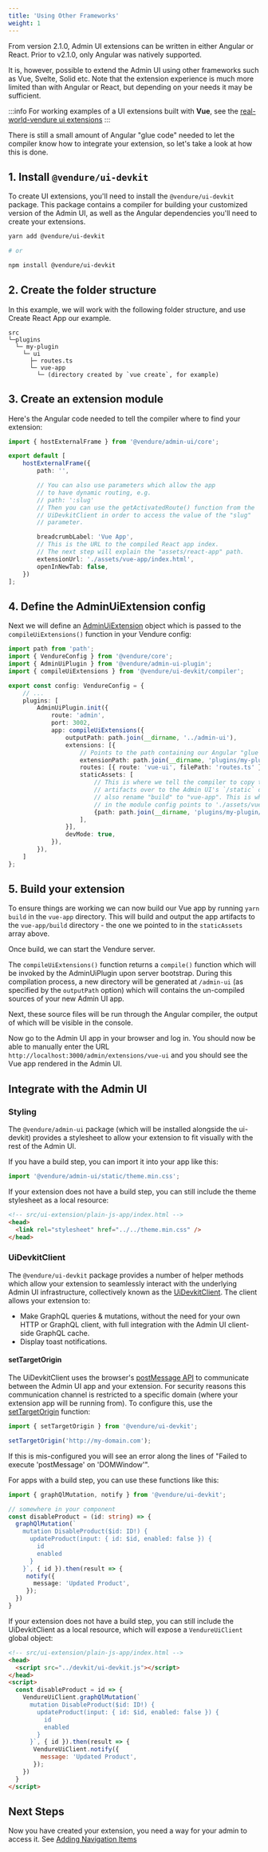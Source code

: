 ```yaml
---
title: 'Using Other Frameworks'
weight: 1
---
```


From version 2.1.0, Admin UI extensions can be written in either Angular or React. Prior to v2.1.0, only Angular was natively supported. 

It is, however, possible to extend the Admin UI using other frameworks such as Vue, Svelte, Solid etc. Note that the extension experience is much more limited than with Angular or React, but depending on your needs it may be sufficient.

:::info
For working examples of a UI extensions built with **Vue**, see the [real-world-vendure ui extensions](https://github.com/vendure-ecommerce/real-world-vendure/tree/master/src/ui-extensions)
:::

There is still a small amount of Angular "glue code" needed to let the compiler know how to integrate your extension, so let's take a look at how this is done.

## 1. Install `@vendure/ui-devkit`

To create UI extensions, you'll need to install the `@vendure/ui-devkit` package. This package contains a compiler for building your customized version of the Admin UI, as well as the Angular dependencies you'll need to create your extensions.

```bash
yarn add @vendure/ui-devkit

# or

npm install @vendure/ui-devkit
```

## 2. Create the folder structure

In this example, we will work with the following folder structure, and use Create React App our example.

```text
src
└─plugins
  └─ my-plugin
    └─ ui
      ├─ routes.ts
      └─ vue-app
        └─ (directory created by `vue create`, for example)
```

## 3. Create an extension module

Here's the Angular code needed to tell the compiler where to find your extension:

```ts title="src/plugins/my-plugin/ui/routes.ts"
import { hostExternalFrame } from '@vendure/admin-ui/core';

export default [
    hostExternalFrame({
        path: '',

        // You can also use parameters which allow the app
        // to have dynamic routing, e.g.
        // path: ':slug'
        // Then you can use the getActivatedRoute() function from the
        // UiDevkitClient in order to access the value of the "slug"
        // parameter.

        breadcrumbLabel: 'Vue App',
        // This is the URL to the compiled React app index.
        // The next step will explain the "assets/react-app" path.
        extensionUrl: './assets/vue-app/index.html',
        openInNewTab: false,
    })
];
```

## 4. Define the AdminUiExtension config

Next we will define an [AdminUiExtension](/reference/admin-ui-api/ui-devkit/admin-ui-extension/) object which is passed to the `compileUiExtensions()` function in your Vendure config:

```ts title="src/vendure-config.ts"
import path from 'path';
import { VendureConfig } from '@vendure/core';
import { AdminUiPlugin } from '@vendure/admin-ui-plugin';
import { compileUiExtensions } from '@vendure/ui-devkit/compiler';

export const config: VendureConfig = {
    // ...
    plugins: [
        AdminUiPlugin.init({
            route: 'admin',
            port: 3002,
            app: compileUiExtensions({
                outputPath: path.join(__dirname, '../admin-ui'),
                extensions: [{
                    // Points to the path containing our Angular "glue code" module
                    extensionPath: path.join(__dirname, 'plugins/my-plugin/ui'),
                    routes: [{ route: 'vue-ui', filePath: 'routes.ts' }],
                    staticAssets: [
                        // This is where we tell the compiler to copy the compiled Vue app
                        // artifacts over to the Admin UI's `/static` directory. In this case we
                        // also rename "build" to "vue-app". This is why the `extensionUrl`
                        // in the module config points to './assets/vue-app/index.html'.
                        {path: path.join(__dirname, 'plugins/my-plugin/ui/vue-app/dist'), rename: 'vue-app'},
                    ],
                }],
                devMode: true,
            }),
        }),
    ]
};
```

## 5. Build your extension

To ensure things are working we can now build our Vue app by running `yarn build` in the `vue-app` directory. This will build and output the app artifacts to the `vue-app/build` directory - the one we pointed to in the `staticAssets` array above.

Once build, we can start the Vendure server.

The `compileUiExtensions()` function returns a `compile()` function which will be invoked by the AdminUiPlugin upon server bootstrap. During this compilation process, a new directory will be generated at `/admin-ui` (as specified by the `outputPath` option) which will contains the un-compiled sources of your new Admin UI app.

Next, these source files will be run through the Angular compiler, the output of which will be visible in the console.

Now go to the Admin UI app in your browser and log in. You should now be able to manually enter the URL `http://localhost:3000/admin/extensions/vue-ui` and you should see the Vue app rendered in the Admin UI.

## Integrate with the Admin UI

### Styling
The `@vendure/admin-ui` package (which will be installed alongside the ui-devkit) provides a stylesheet to allow your extension to fit visually with the rest of the Admin UI.

If you have a build step, you can import it into your app like this:

```ts
import '@vendure/admin-ui/static/theme.min.css';
```

If your extension does not have a build step, you can still include the theme stylesheet as a local resource:

```HTML
<!-- src/ui-extension/plain-js-app/index.html -->
<head>
  <link rel="stylesheet" href="../../theme.min.css" />
</head>
```

### UiDevkitClient

The `@vendure/ui-devkit` package provides a number of helper methods which allow your extension to seamlessly interact with the underlying Admin UI infrastructure, collectively known as the [UiDevkitClient](/reference/admin-ui-api/ui-devkit/ui-devkit-client/). The client allows your extension to:

* Make GraphQL queries & mutations, without the need for your own HTTP or GraphQL client, with full integration with the Admin UI client-side GraphQL cache.
* Display toast notifications.

#### setTargetOrigin

The UiDevkitClient uses the browser's [postMessage API](https://developer.mozilla.org/en-US/docs/Web/API/Window/postMessage) to communicate between the Admin UI app and your extension. For security reasons this communication channel is restricted to a specific domain (where your extension app will be running from). To configure this, use the [setTargetOrigin](/reference/admin-ui-api/ui-devkit/ui-devkit-client/#settargetorigin) function:

```ts
import { setTargetOrigin } from '@vendure/ui-devkit';

setTargetOrigin('http://my-domain.com');

```

If this is mis-configured you will see an error along the lines of "Failed to execute 'postMessage' on 'DOMWindow'".

For apps with a build step, you can use these functions like this:

```ts
import { graphQlMutation, notify } from '@vendure/ui-devkit';

// somewhere in your component
const disableProduct = (id: string) => {
  graphQlMutation(`
    mutation DisableProduct($id: ID!) {
      updateProduct(input: { id: $id, enabled: false }) {
        id
        enabled
      }
    }`, { id }).then(result => {
     notify({
       message: 'Updated Product',
     });
  })
}
```

If your extension does not have a build step, you can still include the UiDevkitClient as a local resource, which will expose a `VendureUiClient` global object:

```html
<!-- src/ui-extension/plain-js-app/index.html -->
<head>
  <script src="../devkit/ui-devkit.js"></script>
</head>
<script>
  const disableProduct = id => {
    VendureUiClient.graphQlMutation(`
      mutation DisableProduct($id: ID!) {
        updateProduct(input: { id: $id, enabled: false }) {
          id
          enabled
        }
      }`, { id }).then(result => {
       VendureUiClient.notify({
         message: 'Updated Product',
       });
    })
  }
</script>
```

## Next Steps

Now you have created your extension, you need a way for your admin to access it. See [Adding Navigation Items](/guides/extending-the-admin-ui/modifying-navigation-items/)

